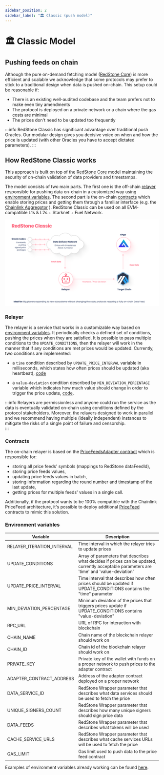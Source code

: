 ```yaml
---
sidebar_position: 2
sidebar_label: "🏛 Classic (push model)"
---
```


# 🏛 Classic Model
## Pushing feeds on chain


Although the pure on-demand fetching model ([RedStone Core](./redstone-core.md)) is more efficient and scalable we acknowledge that some protocols may prefer to stick to a traditional design when data is pushed on-chain. This setup could be reasonable if:
- There is an existing well-audited codebase and the team prefers not to make even tiny amendments 
- The protocol is deployed on a private network or a chain where the gas costs are minimal
- The prices don't need to be updated too frequently

:::info
RedStone Classic has significant advantage over traditional push Oracles. Our modular design gives you decisive voice on when and how the price is updated (with other Oracles you have to accept dictated parameters).
:::

## How RedStone Classic works

This approach is built on top of the [RedStone Core](./redstone-core.md) model maintaining the security of on-chain validation of data providers and timestamps. 

The model consists of two main parts. The first one is the off-chain [relayer](#relayer) responsible for pushing data on-chain in a customized way using [environment variables](#environment-variables). The second part is the on-chain [contracts](#contracts) which enable storing prices and getting them through a familiar interface (e.g. the [Chainlink Aggregotor](https://github.com/smartcontractkit/chainlink/blob/develop/contracts/src/v0.8/interfaces/AggregatorV3Interface.sol) ). RedStone Classic can be used on all EVM-compatible L1s & L2s + Starknet + Fuel Network.

![RedStone Classic diagram](/img/redstone-classic.png)

### Relayer

The relayer is a service that works in a customizable way based on [environment variables](#environment-variables). It periodically checks a defined set of conditions, pushing the prices when they are satisfied. It is possible to pass multiple conditions to the `UPDATE_CONDITIONS`, then the relayer will work in the manner that if any conditions are met prices would be updated. Currently, two conditions are implemented:

- a `time` condition described by `UPDATE_PRICE_INTERVAL` variable in milliseconds, which states how often prices should be updated (aka heartbeat), [code](https://github.com/redstone-finance/redstone-oracles-monorepo/blob/main/packages/on-chain-relayer/src/core/update-conditions/time-condition.ts)

- a `value-deviation` condition described by `MIN_DEVIATION_PERCENTAGE` variable which indicates how much value should change in order to trigger the price update, [code](https://github.com/redstone-finance/redstone-oracles-monorepo/blob/main/packages/on-chain-relayer/src/core/update-conditions/value-deviation-condition.ts).

:::info
Relayers are permissionless and anyone could run the service as the data is eventually validated on-chain using conditions defined by the protocol stakeholders. Moreover, the relayers designed to work in parallel and we recommend having multiple (ideally independent) instances to mitigate the risks of a single point of failure and censorship.  
:::

### Contracts

The on-chain relayer is based on the [PriceFeedsAdapter contract](https://github.com/redstone-finance/redstone-oracles-monorepo/blob/main/packages/on-chain-relayer/contracts/core/RedstoneAdapterBase.sol) which is responsible for:

- storing all price feeds' symbols (mappings to RedStone dataFeedId),
- storing price feeds values,
- updating price feeds values in batch,
- storing information regarding the round number and timestamp of the last update,
- getting prices for multiple feeds' values in a single call.

Additionally, if the protocol wants to be 100% compatible with the Chainlink PriceFeed architecture, it's possible to deploy additional [PriceFeed](https://github.com/redstone-finance/redstone-oracles-monorepo/blob/main/packages/on-chain-relayer/contracts/price-feeds/PriceFeedBase.sol) contracts to mimic this solution.

### Environment variables

| Variable                   | Description                                                                                                                                                                                                                                 |
| -------------------------- | ------------------------------------------------------------------------------------------------------------------------------------------------------------------------------------------------------------------------------------------- |
| RELAYER_ITERATION_INTERVAL | Time interval in which the relayer tries to update prices                                                                                                                                                                                   |
| UPDATE_CONDITIONS          | Array of parameters that describes what decides if prices can be updated, currently acceptable parameters are 'time' and 'value-deviation'                                                                                                 |
| UPDATE_PRICE_INTERVAL      | Time interval that describes how often prices should be updated if UPDATE_CONDITIONS contains the "time" parameter                                                                                                                             |
| MIN_DEVIATION_PERCENTAGE   | Minimum deviation of the prices that triggers prices update if UPDATE_CONDITIONS contains "value-deviation"                                                                                                                                |
| RPC_URL                    | URL of RPC for interaction with blockchain                                                                                                                                                                                                  |
| CHAIN_NAME                 | Chain name of the blockchain relayer should work on                                                                                                                                                                                         |
| CHAIN_ID                   | Chain id of the blockchain relayer should work on                                                                                                                                                                                           |
| PRIVATE_KEY                | Private key of the wallet with funds on a proper network to push prices to the adapter contract                                                                                                                                          |
| ADAPTER_CONTRACT_ADDRESS   | Address of the adapter contract deployed on a proper network                                                                                                                                                                                |
| DATA_SERVICE_ID            | RedStone Wrapper parameter that describes what data services should be used to fetch the price     |
| UNIQUE_SIGNERS_COUNT       | RedStone Wrapper parameter that describes how many unique signers should sign price data            |
| DATA_FEEDS                 | RedStone Wrapper parameter that describes what tokens will be used                                 |
| CACHE_SERVICE_URLS         | RedStone Wrapper parameter that describes what cache services URLs will be used to fetch the price |
| GAS_LIMIT                  | Gas limit used to push data to the price feed contract                                                                                                                                                                                      |

Examples of environment variables already working can be found [here](https://github.com/redstone-finance/redstone-oracles-monorepo/tree/main/packages/on-chain-relayer/deployed-config).
